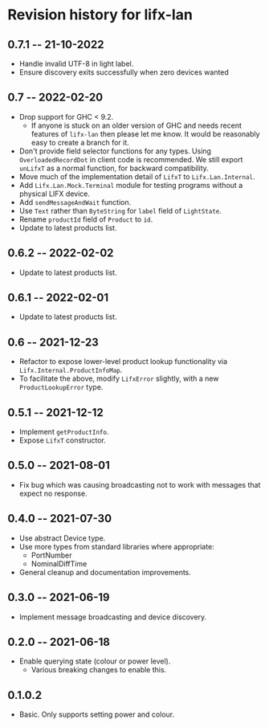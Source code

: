 # Revision history for lifx-lan

## 0.7.1 -- 21-10-2022
- Handle invalid UTF-8 in light label.
- Ensure discovery exits successfully when zero devices wanted

## 0.7 -- 2022-02-20
- Drop support for GHC < 9.2.
    - If anyone is stuck on an older version of GHC and needs recent features of `lifx-lan` then please let me know. It would be reasonably easy to create a branch for it.
- Don't provide field selector functions for any types. Using `OverloadedRecordDot` in client code is recommended. We still export `unLifxT` as a normal function, for backward compatibility.
- Move much of the implementation detail of `LifxT` to `Lifx.Lan.Internal`.
- Add `Lifx.Lan.Mock.Terminal` module for testing programs without a physical LIFX device.
- Add `sendMessageAndWait` function.
- Use `Text` rather than `ByteString` for `label` field of `LightState`.
- Rename `productId` field of `Product` to `id`.
- Update to latest products list.

## 0.6.2 -- 2022-02-02
- Update to latest products list.

## 0.6.1 -- 2022-02-01
- Update to latest products list.

## 0.6 -- 2021-12-23
- Refactor to expose lower-level product lookup functionality via `Lifx.Internal.ProductInfoMap`.
- To facilitate the above, modify `LifxError` slightly, with a new `ProductLookupError` type.

## 0.5.1 -- 2021-12-12
- Implement `getProductInfo`.
- Expose `LifxT` constructor.

## 0.5.0 -- 2021-08-01
- Fix bug which was causing broadcasting not to work with messages that expect no response.

## 0.4.0 -- 2021-07-30
- Use abstract Device type.
- Use more types from standard libraries where appropriate:
    - PortNumber
    - NominalDiffTime
- General cleanup and documentation improvements.

## 0.3.0 -- 2021-06-19
- Implement message broadcasting and device discovery.

## 0.2.0 -- 2021-06-18
- Enable querying state (colour or power level).
    - Various breaking changes to enable this.

## 0.1.0.2
- Basic. Only supports setting power and colour.

